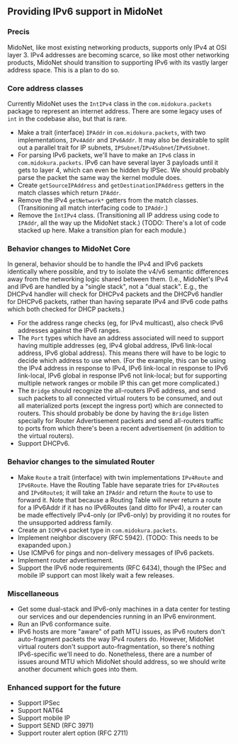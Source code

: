 ## Providing IPv6 support in MidoNet

### Precis

MidoNet, like most existing networking products, supports only IPv4 at OSI
layer 3.  IPv4 addresses are becoming scarce, so like most other networking
products, MidoNet should transition to supporting IPv6 with its vastly
larger address space.  This is a plan to do so.

### Core address classes

Currently MidoNet uses the `IntIPv4` class in the `com.midokura.packets` package
to represent an internet address.
There are some legacy uses of `int` in the codebase also, but that is rare.

 * Make a trait (interface) `IPAddr` in `com.midokura.packets`, with two
	implementations, `IPv4Addr` and `IPv6Addr`.  It may also be desirable
	to split out a parallel trait for IP subnets,
 	`IPSubnet`/`IPv4Subnet`/`IPv6Subnet`.
 * For parsing IPv6 packets, we'll have to make an `IPv6` class in
	`com.midokura.packets`.  IPv6 can have several layer 3 payloads
	until it gets to layer 4, which can even be hidden by IPSec.  We
	should probably parse the packet the same way the kernel module does.
 * Create `getSourceIPAddress` and `getDestinationIPAddress` getters in the
	match classes which return `IPAddr`.
 * Remove the IPv4 `getNetwork*` getters from the match classes.
	(Transitioning all match interfacing code to `IPAddr`.)
 * Remove the `IntIPv4` class.  (Transitioning all IP address using code
	to `IPAddr`, all the way up the MidoNet stack.)
	(TODO: There's a lot of code stacked up here.  Make a transition
	plan for each module.)

### Behavior changes to MidoNet Core

In general, behavior should be to handle the IPv4 and IPv6 packets identically
where possible, and try to isolate the v4/v6 semantic differences away from
the networking logic shared between them.  (I.e., MidoNet's IPv4 and IPv6
are handled by a "single stack", not a "dual stack".  E.g., the DHCPv4 handler
will check for DHCPv4 packets and the DHCPv6 handler for DHCPv6 packets, rather
than having separate IPv4 and IPv6 code paths which both checked for DHCP
packets.)

 * For the address range checks (eg, for IPv4 multicast), also check
	IPv6 addresses against the IPv6 ranges.
 * The `Port` types which have an address associated will need to support
        having multiple addresses (eg, IPv4 global address, IPv6 link-local
        address, IPv6 global address).  This means there will have to be
        logic to decide which address to use when.  (For the example, this
        can be using the IPv4 address in response to IPv4, IPv6 link-local
        in response to IPv6 link-local, IPv6 global in response IPv6 not
        link-local; but for supporting multiple network ranges or mobile
        IP this can get more complicated.)
 * The `Bridge` should recognize the all-routers IPv6 address, and send
	such packets to all connected virtual routers to be consumed, and
	out all materialized ports (except the ingress port) which are
	connected to routers.  This should probably be done by having the
        `Bridge` listen specially for Router Advertisement packets and send
        all-routers traffic to ports from which there's been a recent
        advertisement (in addition to the virtual routers).
 * Support DHCPv6.

### Behavior changes to the simulated Router

 * Make `Route` a trait (interface) with twin implementations `IPv4Route`
        and `IPv6Route`.  Have the Routing Table have separate tries for
        `IPv4Route`s and `IPv6Route`s; it will take an `IPAddr` and return
        the `Route` to use to forward it.  Note that because a Routing Table
        will never return a route for a IPv6Addr if it has no IPv6Routes (and
        ditto for IPv4), a router can be made effectively IPv4-only (or
        IPv6-only) by providing it no routes for the unsupported address
        family.
 * Create an `ICMPv6` packet type in `com.midokura.packets`.
 * Implement neighbor discovery (RFC 5942).  (TODO: This needs to be
        exapanded upon.)
 * Use ICMPv6 for pings and non-delivery messages of IPv6 packets.
 * Implement router advertisement.
 * Support the IPv6 node requirements (RFC 6434), though the IPSec and
	mobile IP support can most likely wait a few releases.

### Miscellaneous

 * Get some dual-stack and IPv6-only machines in a data center for testing our
	services and our dependencies running in an IPv6 environment.
 * Run an IPv6 conformance suite.
 * IPv6 hosts are more "aware" of path MTU issues, as IPv6 routers don't
        auto-fragment packets the way IPv4 routers do.  However, MidoNet
        virtual routers don't support auto-fragmentation, so there's nothing
        IPv6-specific we'll need to do.  Nonetheless, there are a number
        of issues around MTU which MidoNet should address, so we should
        write another document which goes into them.

### Enhanced support for the future

 * Support IPSec
 * Support NAT64
 * Support mobile IP
 * Support SEND (RFC 3971)
 * Support router alert option (RFC 2711)
